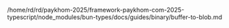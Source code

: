 /home/rd/rd/paykhom-2025/framework-paykhom-com-2025-typescript/node_modules/bun-types/docs/guides/binary/buffer-to-blob.md